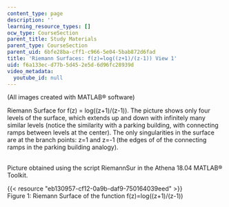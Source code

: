 ```yaml
---
content_type: page
description: ''
learning_resource_types: []
ocw_type: CourseSection
parent_title: Study Materials
parent_type: CourseSection
parent_uid: 6bfe28ba-cff1-c966-5e04-5bab872d6fad
title: 'Riemann Surfaces: f(z)=log((z+1)/(z-1)) View 1'
uid: f6a133ec-d77b-5d45-2e5d-6d96fc28939d
video_metadata:
  youtube_id: null
---
```


(All images created with MATLAB® software)

Riemann Surface for f(z) = log((z+1)/(z-1)). The picture shows only four levels of the surface, which extends up and down with infinitely many similar levels (notice the similarity with a parking building, with connecting ramps between levels at the center). The only singularities in the surface are at the branch points: z=1 and z=-1 (the edges of of the connecting ramps in the parking building analogy).  
 

Picture obtained using the script RiemannSur in the Athena 18.04 MATLAB® Toolkit.

{{< resource "eb130957-cf12-0a9b-daf9-750164039eed" >}}  
Figure 1: Riemann Surface of the function f(z)=log((z+1)/(z-1))